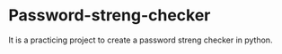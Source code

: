 # Password-streng-checker
It is a practicing project to create a password streng checker in python. 
